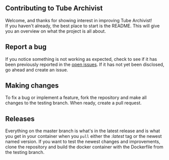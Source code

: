 ## Contributing to Tube Archivist

Welcome, and thanks for showing interest in improving Tube Archivist!  
If you haven't already, the best place to start is the README. This will give you an overview on what the project is all about.

## Report a bug

If you notice something is not working as expected, check to see if it has been previously reported in the [open issues](https://github.com/bbilly1/tubearchivist/issues).
If it has not yet been disclosed, go ahead and create an issue.

## Making changes

To fix a bug or implement a feature, fork the repository and make all changes to the testing branch. When ready, create a pull request.

## Releases

Everything on the master branch is what's in the latest release and is what you get in your container when you `pull` either the *:latest* tag or the newest named version. If you want to test the newest changes and improvements, clone the repository and build the docker container with the Dockerfile from the testing branch.